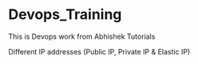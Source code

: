 # Devops_Training
This is Devops work from Abhishek Tutorials


Different IP addresses (Public IP, Private IP & Elastic IP)




